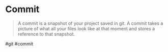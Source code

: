 
# Commit


> A commit is a snapshot of your project saved in git. A commit takes a picture of what all your files look like at that moment and stores a reference to that snapshot.

#git #commit 
